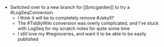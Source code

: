 - Switched over to a new branch for [[bmcgarden]] to try a #LogSeqConversion
	- I think it will be to completely remove #Jekyll?
	- The #TiddlyWiki conversion was overly complicated, and I've stuck with LogSeq for my scratch notes for quite some time
	- I still love my #twgroceries, and want it to be able to be easily published